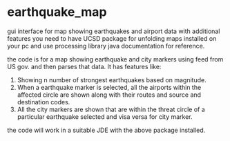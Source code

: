 # earthquake_map
gui interface for map showing earthquakes and airport data with additional features
you need to have UCSD package for unfolding maps installed on your pc and use processing library java documentation for reference.

the code is for a map showing earthquake and city markers using feed from US gov. and then parses that data. It has features like:
1) Showing n number of strongest earthquakes based on magnitude.
2) When a earthquake marker is selected, all the airports within the affected circle are shown along with their routes and source and destination codes.
3) All the city markers are shown that are within the threat circle of a particular earthquake selected and visa versa for city marker.



the code will work in a suitable JDE with the above package installed.
